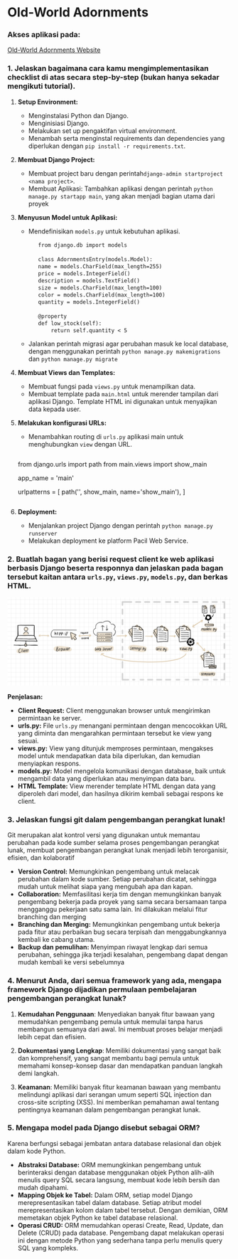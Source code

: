 # Old-World Adornments

### Akses aplikasi pada:
[Old-World Adornments Website](http://annisa-dwiyanti-oldworldadornmentspbp.pbp.cs.ui.ac.id/)

### 1. Jelaskan bagaimana cara kamu mengimplementasikan checklist di atas secara step-by-step (bukan hanya sekadar mengikuti tutorial).

1. **Setup Environment:**
   - Menginstalasi Python dan Django.
   - Menginisiasi Django.
   - Melakukan set up pengaktifan virtual environment.
   - Menambah serta menginstal requirements dan dependencies yang diperlukan dengan `pip install -r requirements.txt`.

2. **Membuat Django Project:**
   - Membuat project baru dengan perintah`django-admin startproject <nama project>`.
   - Membuat Aplikasi: Tambahkan aplikasi dengan perintah `python manage.py startapp main`, yang akan menjadi bagian utama dari proyek

3. **Menyusun Model untuk Aplikasi:**
   - Mendefinisikan `models.py` untuk kebutuhan aplikasi.
     ```
        from django.db import models

        class AdornmentsEntry(models.Model):
        name = models.CharField(max_length=255)
        price = models.IntegerField()
        description = models.TextField()
        size = models.CharField(max_length=100)
        color = models.CharField(max_length=100)
        quantity = models.IntegerField()

        @property
        def low_stock(self):
            return self.quantity < 5
     ```
   - Jalankan perintah migrasi agar perubahan masuk ke local database, dengan menggunakan perintah `python manage.py makemigrations` dan `python manage.py migrate`

4. **Membuat Views dan Templates:**
   - Membuat fungsi pada `views.py` untuk menampilkan data.
   - Membuat template pada `main.html` untuk merender tampilan dari aplikasi Django. Template HTML ini digunakan untuk menyajikan data kepada user.

5. **Melakukan konfigurasi URLs:**
   - Menambahkan routing di `urls.py` aplikasi main untuk menghubungkan `view` dengan URL.
     ```
    from django.urls import path
    from main.views import show_main

    app_name = 'main'

    urlpatterns = [
        path('', show_main, name='show_main'),
    ]
     ```

6. **Deployment:**
   - Menjalankan project Django dengan perintah `python manage.py runserver`
   - Melakukan deployment ke platform Pacil Web Service.

### 2. Buatlah bagan yang berisi request client ke web aplikasi berbasis Django beserta responnya dan jelaskan pada bagan tersebut kaitan antara `urls.py`, `views.py`, `models.py`, dan berkas HTML.

![Bagan Request-Response](bagan.jpeg)

**Penjelasan:**
- **Client Request:** Client menggunakan browser untuk mengirimkan permintaan ke server.
- **urls.py:** File `urls.py` menangani permintaan dengan mencocokkan URL yang diminta dan mengarahkan permintaan tersebut ke view yang sesuai.
- **views.py:** View yang ditunjuk memproses permintaan, mengakses model untuk mendapatkan data bila diperlukan, dan kemudian menyiapkan respons.
- **models.py:** Model mengelola komunikasi dengan database, baik untuk mengambil data yang diperlukan atau menyimpan data baru.
- **HTML Template:** View merender template HTML dengan data yang diperoleh dari model, dan hasilnya dikirim kembali sebagai respons ke client.

### 3. Jelaskan fungsi git dalam pengembangan perangkat lunak!

Git merupakan alat kontrol versi yang digunakan untuk memantau perubahan pada kode sumber selama proses pengembangan perangkat lunak, membuat pengembangan perangkat lunak menjadi lebih terorganisir, efisien, dan kolaboratif
- **Version Control:** Memungkinkan pengembang untuk melacak perubahan dalam kode sumber. Setiap perubahan dicatat, sehingga mudah untuk melihat siapa yang mengubah apa dan kapan.
- **Collaboration:** Memfasilitasi kerja tim dengan memungkinkan banyak pengembang bekerja pada proyek yang sama secara bersamaan tanpa mengganggu pekerjaan satu sama lain. Ini dilakukan melalui fitur branching dan merging
- **Branching dan Merging:** Memungkinkan pengembang untuk bekerja pada fitur atau perbaikan bug secara terpisah dan menggabungkannya kembali ke cabang utama.
- **Backup dan pemulihan:** Menyimpan riwayat lengkap dari semua perubahan, sehingga jika terjadi kesalahan, pengembang dapat dengan mudah kembali ke versi sebelumnya

### 4. Menurut Anda, dari semua framework yang ada, mengapa framework Django dijadikan permulaan pembelajaran pengembangan perangkat lunak?

1. **Kemudahan Penggunaan**: Menyediakan banyak fitur bawaan yang memudahkan pengembang pemula untuk memulai tanpa harus membangun semuanya dari awal. Ini membuat proses belajar menjadi lebih cepat dan efisien.

2. **Dokumentasi yang Lengkap**: Memiliki dokumentasi yang sangat baik dan komprehensif, yang sangat membantu bagi pemula untuk memahami konsep-konsep dasar dan mendapatkan panduan langkah demi langkah.

3. **Keamanan**: Memiliki banyak fitur keamanan bawaan yang membantu melindungi aplikasi dari serangan umum seperti SQL injection dan cross-site scripting (XSS). Ini memberikan pemahaman awal tentang pentingnya keamanan dalam pengembangan perangkat lunak.

### 5. Mengapa model pada Django disebut sebagai ORM?

Karena berfungsi sebagai jembatan antara database relasional dan objek dalam kode Python.
- **Abstraksi Database:** ORM memungkinkan pengembang untuk berinteraksi dengan database menggunakan objek Python alih-alih menulis query SQL secara langsung, membuat kode lebih bersih dan mudah dipahami.
- **Mapping Objek ke Tabel:** Dalam ORM, setiap model Django merepresentasikan tabel dalam database. Setiap atribut model merepresentasikan kolom dalam tabel tersebut. Dengan demikian, ORM memetakan objek Python ke tabel database relasional.
- **Operasi CRUD:** ORM memudahkan operasi Create, Read, Update, dan Delete (CRUD) pada database. Pengembang dapat melakukan operasi ini dengan metode Python yang sederhana tanpa perlu menulis query SQL yang kompleks.
